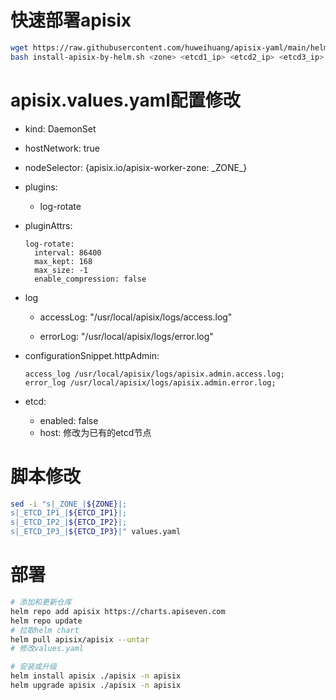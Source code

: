 # 快速部署apisix 

```bash
wget https://raw.githubusercontent.com/huweihuang/apisix-yaml/main/helm/apisix/install-apisix-by-helm.sh
bash install-apisix-by-helm.sh <zone> <etcd1_ip> <etcd2_ip> <etcd3_ip>
```

# apisix.values.yaml配置修改

- kind: DaemonSet

- hostNetwork: true

- nodeSelector: {apisix.io/apisix-worker-zone: \_ZONE_}

- plugins:

    - log-rotate

- pluginAttrs:
    ```
    log-rotate:
      interval: 86400
      max_kept: 168
      max_size: -1
      enable_compression: false
    ```
- log
    - accessLog: "/usr/local/apisix/logs/access.log"

    - errorLog: "/usr/local/apisix/logs/error.log"

- configurationSnippet.httpAdmin: 
    ```
    access_log /usr/local/apisix/logs/apisix.admin.access.log;
    error_log /usr/local/apisix/logs/apisix.admin.error.log;
    ```
- etcd:
    - enabled: false
    - host: 修改为已有的etcd节点

# 脚本修改

```bash
sed -i "s|_ZONE_|${ZONE}|;
s|_ETCD_IP1_|${ETCD_IP1}|;
s|_ETCD_IP2_|${ETCD_IP2}|;
s|_ETCD_IP3_|${ETCD_IP3}|" values.yaml
```

# 部署

```bash
# 添加和更新仓库
helm repo add apisix https://charts.apiseven.com
helm repo update
# 拉取helm chart
helm pull apisix/apisix --untar
# 修改values.yaml

# 安装或升级
helm install apisix ./apisix -n apisix
helm upgrade apisix ./apisix -n apisix
```
